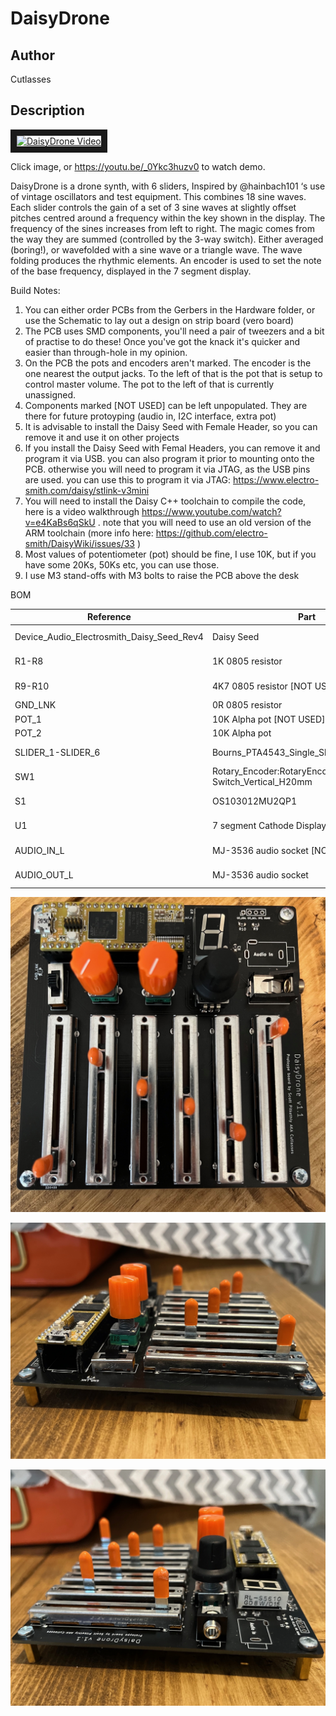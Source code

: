 # DaisyDrone

## Author

Cutlasses

## Description

<a href="http://www.youtube.com/watch?feature=player_embedded&v=_0Ykc3huzv0
" target="_blank"><img src="http://img.youtube.com/vi/_0Ykc3huzv0/0.jpg" 
alt="DaisyDrone Video" width="240" height="180" border="10" /></a>

Click image, or https://youtu.be/_0Ykc3huzv0 to watch demo.

DaisyDrone is a drone synth, with 6 sliders, Inspired by @hainbach101 ‘s use of vintage oscillators and test equipment. This combines 18 sine waves. Each slider controls the gain of a set of 3 sine waves at slightly offset pitches centred around a frequency within the key shown in the display. The frequency of the sines increases from left to right. The magic comes from the way they are summed (controlled by the 3-way switch). Either averaged (boring!), or wavefolded with a sine wave or a triangle wave. The wave folding produces the rhythmic elements. An encoder is used to set the note of the base frequency, displayed in the 7 segment display.

Build Notes:

1. You can either order PCBs from the Gerbers in the Hardware folder, or use the Schematic to lay out a design on strip board (vero board)
2. The PCB uses SMD components, you'll need a pair of tweezers and a bit of practise to do these! Once you've got the knack it's quicker and easier than through-hole in my opinion.
3. On the PCB the pots and encoders aren't marked. The encoder is the one nearest the output jacks. To the left of that is the pot that is setup to control master volume. The pot to the left of that is currently unassigned.
4. Components marked [NOT USED] can be left unpopulated. They are there for future protoyping (audio in, I2C interface, extra pot)
5. It is advisable to install the Daisy Seed with Female Header, so you can remove it and use it on other projects
6. If you install the Daisy Seed with Femal Headers, you can remove it and program it via USB. you can also program it prior to mounting onto the PCB. otherwise you will need to program it via JTAG, as the USB pins are used. you can use this to program it via JTAG: https://www.electro-smith.com/daisy/stlink-v3mini
7. You will need to install the Daisy C++ toolchain to compile the code, here is a video walkthrough https://www.youtube.com/watch?v=e4KaBs6qSkU . note that you will need to use an old version of the ARM toolchain (more info here: https://github.com/electro-smith/DaisyWiki/issues/33 )
8. Most values of potentiometer (pot) should be fine, I use 10K, but if you have some 20Ks, 50Ks etc, you can use those.
9. I use M3 stand-offs with M3 bolts to raise the PCB above the desk

BOM

 Reference | Part | Quantity | Link
--- | --- | --- | ---
Device_Audio_Electrosmith_Daisy_Seed_Rev4 | Daisy Seed | 1 | https://www.elevatorsound.com/product/electrosmith-daisy-seed-development-board/
R1-R8 | 1K 0805 resistor | 8 | https://octopart.com/erj-p06j102v-panasonic-39823360?r=sp
R9-R10 | 4K7 0805 resistor [NOT USED] | 0 | https://octopart.com/crgcq0805j4k7-te+connectivity-91018232?r=sp
GND_LNK | 0R 0805 resistor | 0 | (Can also use a small piece of wire of solder)
POT_1 | 10K Alpha pot [NOT USED] | 0 |  https://www.thonk.co.uk/shop/alpha-9mm-pots/
POT_2 | 10K Alpha pot | 1 | https://www.thonk.co.uk/shop/alpha-9mm-pots/
SLIDER_1-SLIDER_6 | Bourns_PTA4543_Single_Slide | 6 | https://octopart.com/pta4543-2015dpb103-bourns-10485577?r=sp
SW1 | Rotary_Encoder:RotaryEncoder_Alps_EC11E-Switch_Vertical_H20mm | 1 | https://octopart.com/pec11r-4015f-n0024-bourns-26648251?r=sp
S1 | OS103012MU2QP1 | 1 | https://octopart.com/os103012mu2qp1-c%26k+components-2486960?r=sp
U1 | 7 segment Cathode Display | 1 | https://octopart.com/157142v12703-wurth+elektronik-119894004
AUDIO_IN_L | MJ-3536 audio socket [NOT USED] | 0 | https://octopart.com/mj-3536-cui+devices-106233900?r=sp
AUDIO_OUT_L | MJ-3536 audio socket | 1 | https://octopart.com/mj-3536-cui+devices-106233900?r=sp

![Daisy Drone Top Down](https://github.com/cutlasses/DaisyDrone/blob/main/Hardware/IMG_5485.jpeg "Daisy Drone Top Down")

![Daisy Drone Left](https://github.com/cutlasses/DaisyDrone/blob/main/Hardware/IMG_5486.jpeg "Daisy Drone Left")

![Daisy Drone Right](https://github.com/cutlasses/DaisyDrone/blob/main/Hardware/IMG_5487.jpeg "Daisy Drone Right")



